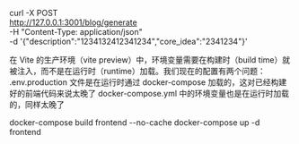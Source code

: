  curl -X POST \
  http://127.0.0.1:3001/blog/generate \
  -H "Content-Type: application/json" \
  -d '{"description":"1234132412341234","core_idea":"2341234"}'


在 Vite 的生产环境（vite preview）中，环境变量需要在构建时（build time）就被注入，而不是在运行时（runtime）加载。我们现在的配置有两个问题：
.env.production 文件是在运行时通过 docker-compose 加载的，这对已经构建好的前端代码来说太晚了
docker-compose.yml 中的环境变量也是在运行时加载的，同样太晚了


docker-compose build frontend --no-cache
docker-compose up -d frontend